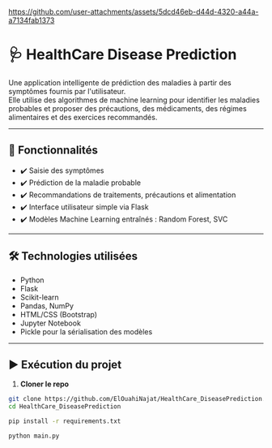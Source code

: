 

https://github.com/user-attachments/assets/5dcd46eb-d44d-4320-a44a-a7134fab1373

# 🩺 HealthCare Disease Prediction

Une application intelligente de prédiction des maladies à partir des symptômes fournis par l'utilisateur.  
Elle utilise des algorithmes de machine learning pour identifier les maladies probables et proposer des précautions, des médicaments, des régimes alimentaires et des exercices recommandés.

---


## 🚀 Fonctionnalités

- ✔️ Saisie des symptômes
- ✔️ Prédiction de la maladie probable
- ✔️ Recommandations de traitements, précautions et alimentation
- ✔️ Interface utilisateur simple via Flask
- ✔️ Modèles Machine Learning entraînés : Random Forest, SVC

---

## 🛠️ Technologies utilisées

- Python
- Flask
- Scikit-learn
- Pandas, NumPy
- HTML/CSS (Bootstrap)
- Jupyter Notebook
- Pickle pour la sérialisation des modèles

---

## ▶️ Exécution du projet

1. **Cloner le repo**
```bash
git clone https://github.com/ElOuahiNajat/HealthCare_DiseasePrediction.git
cd HealthCare_DiseasePrediction

pip install -r requirements.txt

python main.py



